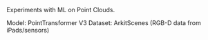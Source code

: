 Experiments with ML on Point Clouds.

Model: PointTransformer V3
Dataset: ArkitScenes (RGB-D data from iPads/sensors)